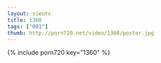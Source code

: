 ```yaml
--- 
layout: sieutv
title: 1360
tags: ["001"]
thumb: http://porn720.net/video/1360/poster.jpg
---
```

{% include porn720 key="1360" %} 
